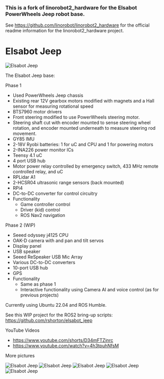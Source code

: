### This is a fork of linorobot2_hardware for the Elsabot PowerWheels Jeep robot base.

See https://github.com/linorobot/linorobot2_hardware for the official readme information for the linorobot2_hardware project.


# Elsabot Jeep

![Elsabot Jeep](docs/jeep1.jpg)


The Elsabot Jeep base:

Phase 1
* Used PowerWheels Jeep chassis
* Existing rear 12V gearbox motors modified with magnets and a Hall sensor for measuring rotational speed
* BTS7960 motor drivers
* Front steering modified to use PowerWheels steering motor.
* Steering shaft cut with encoder mounted to sense steering wheel rotation, and encoder mounted underneath to measure steering rod movement.
* GY85 IMU
* 2-18V Ryobi batteries: 1 for uC and CPU and 1 for powering motors
* 2-INA226 power monitor ICs
* Teensy 4.1 uC
* 4 port USB hub
* Motor power relay controlled by emergency switch, 433 MHz remote controlled relay, and uC
* RPLidar A1
* 2-HCSR04 ultrasonic range sensors (back mounted)
* RPi4
* DC-to-DC converter for control circuitry
* Functionality
  * Game controller control
  * Driver (kid) control
  * ROS Nav2 navigation

Phase 2 (WIP)
* Seeed odyssey j4125 CPU
* OAK-D camera with and pan and tilt servos
* Display panel
* USB speaker
* Seeed ReSpeaker USB Mic Array
* Various DC-to-DC converters
* 10-port USB hub
* GPS
* Functionality
  * Same as phase 1
  * Interactive functionality using Camera AI and voice control (as for previous projects)

Currently using Ubuntu 22.04 and ROS Humble.

See this WIP project for the ROS2 bring-up scripts:
https://github.com/rshorton/elsabot_jeep

YouTube Videos

* https://www.youtube.com/shorts/D34mFTZinrc
* https://www.youtube.com/watch?v=4h3tpuhNfsM

More pictures

![Elsabot Jeep](docs/jeep2.jpg)
![Elsabot Jeep](docs/jeep3.jpg)
![Elsabot Jeep](docs/jeep4.jpg)
![Elsabot Jeep](docs/jeep5.jpg)
![Elsabot Jeep](docs/jeep6.jpg)



